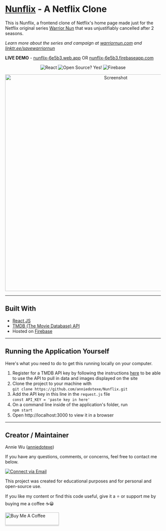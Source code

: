 # [Nunflix](https://nunflix-6e5b3.web.app/) - A Netflix Clone

This is Nunflix, a frontend clone of Netflix's home page made just for the Netflix original series [Warrior Nun](https://www.imdb.com/title/tt9059350/) that was unjustifiably cancelled after 2 seasons.

*Learn more about the series and campaign at [warriornun.com](https://www.warriornun.com/) and [linktr.ee/savewarriornun](https://linktr.ee/savewarriornun)*

**LIVE DEMO** - [nunflix-6e5b3.web.app](https://nunflix-6e5b3.web.app/) OR [nunflix-6e5b3.firebaseapp.com](https://nunflix-6e5b3.firebaseapp.com/)

<p align="center">
    <img alt="React" src="https://img.shields.io/badge/-React-61DBFB?style=flat&logo=react&logoColor=FFFFFF"/>
    <img alt="Open Source? Yes!" src="https://badgen.net/badge/Open%20Source%20%3F/Yes%21/blue?icon=github"/>
    <img alt="Firebase" src="https://img.shields.io/badge/-Firebase-039BE5?style=flat&logo=firebase&logoColor=FFA611"/>
</p>


<p align="center">
    <img alt="Screenshot" src="./public/img/readme/screenshot.png" width="700px">
</p>

---

## Built With
- [React JS](https://reactjs.org/docs/getting-started.html)
- [TMDB (The Movie Database) API](https://developers.themoviedb.org/3/getting-started)
- Hosted on [Firebase](https://firebase.google.com/docs/hosting)

---

## Running the Application Yourself

Here's what you need to do to get this running locally on your computer.

1. Register for a TMDB API key by following the instructions [here](https://developers.themoviedb.org/3) to be able to use the API to pull in data and images displayed on the site
1. Clone the project to your machine with\
`git clone https://github.com/anniedotexe/Nunflix.git`
1. Add the API key in this line in the `request.js` file\
`const API_KEY = 'paste key in here'`
1. On a command line inside of the application's folder, run\
`npm start`
1. Open http://localhost:3000 to view it in a browser

---

## Creator / Maintainer

Annie Wu ([anniedotexe](https://github.com/anniedotexe))

If you have any questions, comments, or concerns, feel free to contact me below.

<p align="left">
  <a href="mailto:anniewu2303@gmail.com">
    <img alt="Connect via Email" src="https://img.shields.io/badge/Gmail-c14438?style=flat&logo=Gmail&logoColor=white" />
  </a>
</p>

This project was created for educational purposes and for personal and open-source use.

If you like my content or find this code useful, give it a :star: or support me by buying me a coffee :coffee::grinning:

<a href="https://www.buymeacoffee.com/anniedotexe" target="_blank"><img src="https://www.buymeacoffee.com/assets/img/custom_images/orange_img.png" alt="Buy Me A Coffee" style="height: 41px !important;width: 174px !important;box-shadow: 0px 3px 2px 0px rgba(190, 190, 190, 0.5) !important;-webkit-box-shadow: 0px 3px 2px 0px rgba(190, 190, 190, 0.5) !important;" ></a>
